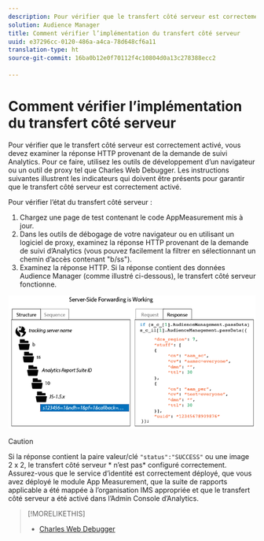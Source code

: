 ```yaml
---
description: Pour vérifier que le transfert côté serveur est correctement activé, vous devez examiner la réponse HTTP provenant de la demande de suivi Analytics. Pour ce faire, utilisez les outils de développement d’un navigateur ou un outil de proxy tel que Charles Web Debugger. Les instructions suivantes illustrent les indicateurs qui doivent être présents pour garantir que le transfert côté serveur est correctement activé.
solution: Audience Manager
title: Comment vérifier l’implémentation du transfert côté serveur
uuid: e37296cc-0120-486a-a4ca-78d648cf6a11
translation-type: ht
source-git-commit: 16ba0b12e0f70112f4c10804d0a13c278388ecc2

---
```



# Comment vérifier l’implémentation du transfert côté serveur

Pour vérifier que le transfert côté serveur est correctement activé, vous devez examiner la réponse HTTP provenant de la demande de suivi Analytics. Pour ce faire, utilisez les outils de développement d’un navigateur ou un outil de proxy tel que Charles Web Debugger. Les instructions suivantes illustrent les indicateurs qui doivent être présents pour garantir que le transfert côté serveur est correctement activé.

Pour vérifier l’état du transfert côté serveur :

1. Chargez une page de test contenant le code AppMeasurement mis à jour.
1. Dans les outils de débogage de votre navigateur ou en utilisant un logiciel de proxy, examinez la réponse HTTP provenant de la demande de suivi d’Analytics (vous pouvez facilement la filtrer en sélectionnant un chemin d’accès contenant &quot;b/ss&quot;).
1. Examinez la réponse HTTP. Si la réponse contient des données Audience Manager (comme illustré ci-dessous), le transfert côté serveur fonctionne.

![](assets/ssf-succeed.png)

>[!CAUTION]
>
>Si la réponse contient la paire valeur/clé `"status":"SUCCESS"` ou une image 2 x 2, le transfert côté serveur * n’est pas* configuré correctement. Assurez-vous que le service d’identité est correctement déployé, que vous avez déployé le module App Measurement, que la suite de rapports applicable a été mappée à l’organisation IMS appropriée et que le transfert côté serveur a été activé dans l’Admin Console d’Analytics.

>[!MORELIKETHIS]
>
>* [Charles Web Debugger](https://www.charlesproxy.com/)


